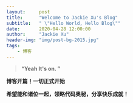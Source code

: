 ```yaml
---
layout:     post
title:      "Welcome to Jackie Xu's Blog"
subtitle:   " \"Hello World, Hello Blog\""
date:       2020-04-28 12:00:00
author:     "Jackie Xu"
header-img: "img/post-bg-2015.jpg"
tags:
    - 博客
---
```


> **“Yeah It's on. ”**


**博客开篇！一切正式开始**


**希望能和诸位一起，领略代码奥秘，分享快乐成就！**